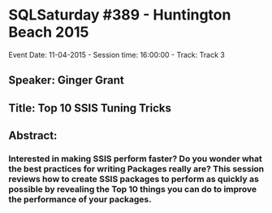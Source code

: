 # SQLSaturday #389 - Huntington Beach 2015
Event Date: 11-04-2015 - Session time: 16:00:00 - Track: Track 3
## Speaker: Ginger Grant
## Title: Top 10 SSIS Tuning Tricks
## Abstract:
### Interested in making SSIS perform faster? Do you wonder what the best practices for writing Packages really are?   This session reviews how to create SSIS packages to perform as quickly as possible by revealing the Top 10 things you can do to improve the performance of your packages.
